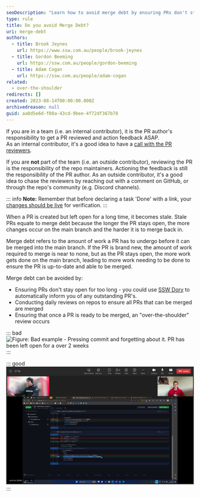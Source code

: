 ```yaml
---
seoDescription: "Learn how to avoid merge debt by ensuring PRs don't stay open for too long, conducting daily reviews, and facilitating "over-the-shoulder" reviews."
type: rule
title: Do you avoid Merge Debt?
uri: merge-debt
authors:
  - title: Brook Jeynes
    url: https://www.ssw.com.au/people/brook-jeynes
  - title: Gordon Beeming
    url: https://ssw.com.au/people/gordon-beeming
  - title: Adam Cogan
    url: https://ssw.com.au/people/adam-cogan
related:
  - over-the-shoulder
redirects: []
created: 2023-08-14T00:00:00.000Z
archivedreason: null
guid: aa0d5e6d-f08a-43cd-9bee-4f72df367b78
---
```


If you are in a team (i.e. an internal contributor), it is the PR author's responsibility to get a PR reviewed and action feedback ASAP.  
As an internal contributor, it's a good idea to have a [call with the PR reviewers](/over-the-shoulder).

If you are **not** part of the team (i.e. an outside contributor), reviewing the PR is the responsibility of the repo maintainers. Actioning the feedback is still the responsibility of the PR author.
As an outside contributor, it's a good idea to chase the reviewers by reaching out with a comment on GitHub, or through the repo's community (e.g. Discord channels).

<!--endintro-->

::: info
**Note:** Remember that before declaring a task 'Done' with a link, your [changes should be live](/include-links-in-emails/#ensure-your-changes-are-live) for verification.
:::

When a PR is created but left open for a long time, it becomes stale. Stale PRs equate to merge debt because the longer the PR stays open, the more changes occur on the main branch and the harder it is to merge back in.

Merge debt refers to the amount of work a PR has to undergo before it can be merged into the main branch. If the PR is brand new, the amount of work required to merge is near to none, but as the PR stays open, the more work gets done on the main branch, leading to more work needing to be done to ensure the PR is up-to-date and able to be merged.

Merge debt can be avoided by:

* Ensuring PRs don't stay open for too long - you could use [SSW Dory](http://www.sswdory.com) to automatically inform you of any outstanding PR's.
* Conducting daily reviews on repos to ensure all PRs that can be merged are merged
* Ensuring that once a PR is ready to be merged, an "over-the-shoulder" review occurs

::: bad
![Figure: Bad example - Pressing commit and forgetting about it. PR has been left open for a over 2 weeks](https://github.com/SSWConsulting/SSW.Website-v3/assets/25432120/5a67d6ed-a301-4d72-af00-8da4277c1b75)
:::

::: good
![Figure: Good example - Devs reviewing a PR on a call - no merge debt!](over-the-shoulder-pr.png)
:::
